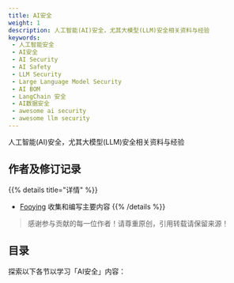 ```yaml
---
title: AI安全
weight: 1
description: 人工智能(AI)安全，尤其大模型(LLM)安全相关资料与经验
keywords:
 - 人工智能安全
 - AI安全
 - AI Security
 - AI Safety
 - LLM Security
 - Large Language Model Security
 - AI BOM
 - LangChain 安全
 - AI数据安全
 - awesome ai security
 - awesome llm security
---
```


人工智能(AI)安全，尤其大模型(LLM)安全相关资料与经验
<!--more-->

## 作者及修订记录
{{% details title="详情" %}}
- [Fooying](https://fooying.com) 收集和编写主要内容
{{% /details %}}

> 感谢参与贡献的每一位作者！请尊重原创，引用转载请保留来源！


## 目录
探索以下各节以学习「AI安全」内容：





